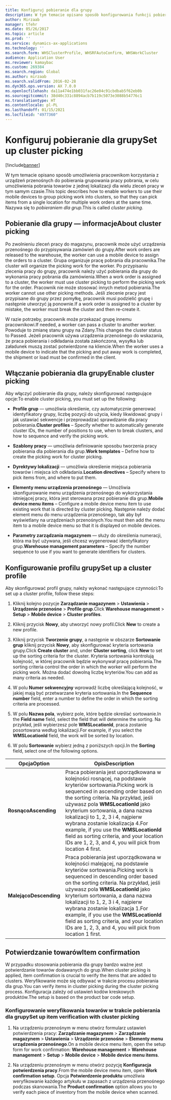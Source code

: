 ```yaml
---
title: Konfiguruj pobieranie dla grupy
description: W tym temacie opisano sposób konfigurowania funkcji pobierania dla grupy oraz stosowania potwierdzania towaru z pobieraniem dla grupy.
author: Mirzaab
manager: tfehr
ms.date: 05/26/2017
ms.topic: article
ms.prod: ''
ms.service: dynamics-ax-applications
ms.technology: ''
ms.search.form: WHSClusterProfile, WHSRFAutoConfirm, WHSWorkCluster
audience: Application User
ms.reviewer: kamaybac
ms.custom: 269384
ms.search.region: Global
ms.author: mirzaab
ms.search.validFrom: 2016-02-28
ms.dyn365.ops.version: AX 7.0.0
ms.openlocfilehash: da11a474e1bb031fac26e04c91cbdbab5f62eb0b
ms.sourcegitcommit: 38d40c331c8894acb7b119c5073e3088b54776c1
ms.translationtype: HT
ms.contentlocale: pl-PL
ms.lasthandoff: 01/15/2021
ms.locfileid: "4977360"
---
```

# <a name="set-up-cluster-picking"></a><span data-ttu-id="7caf1-103">Konfiguruj pobieranie dla grupy</span><span class="sxs-lookup"><span data-stu-id="7caf1-103">Set up cluster picking</span></span>

[!include[banner](../includes/banner.md)]

<span data-ttu-id="7caf1-104">W tym temacie opisano sposób umożliwienia pracownikom korzystania z urządzeń przenośnych do pobierania grupowania pracy pobrania, w celu umożliwienia pobrania towarów z jednej lokalizacji dla wielu zleceń pracy w tym samym czasie.</span><span class="sxs-lookup"><span data-stu-id="7caf1-104">This topic describes how to enable workers to use their mobile devices to group picking work into clusters, so that they can pick items from a single location for multiple work orders at the same time.</span></span> <span data-ttu-id="7caf1-105">Nazywa się to *pobieraniem dla grup*.</span><span class="sxs-lookup"><span data-stu-id="7caf1-105">This is called *cluster picking*.</span></span>

## <a name="about-cluster-picking"></a><span data-ttu-id="7caf1-106">Pobieranie dla grupy — informacje</span><span class="sxs-lookup"><span data-stu-id="7caf1-106">About cluster picking</span></span>

<span data-ttu-id="7caf1-107">Po zwolnieniu zleceń pracy do magazynu, pracownik może użyć urządzenia przenośnego do przypisywania zamówień do grupy.</span><span class="sxs-lookup"><span data-stu-id="7caf1-107">After work orders are released to the warehouse, the worker can use a mobile device to assign the orders to a cluster.</span></span> <span data-ttu-id="7caf1-108">Grupa organizuje pracę pobrania dla pracownika.</span><span class="sxs-lookup"><span data-stu-id="7caf1-108">The cluster will organize the picking work for the worker.</span></span> <span data-ttu-id="7caf1-109">Po przypisaniu zlecenia pracy do grupy, pracownik należy użyć pobierania dla grupy do wykonania pracy pobrania dla zamówienia.</span><span class="sxs-lookup"><span data-stu-id="7caf1-109">When a work order is assigned to a cluster, the worker must use cluster picking to perform the picking work for the order.</span></span> <span data-ttu-id="7caf1-110">Pracownik nie może stosować innych metod pobierania.</span><span class="sxs-lookup"><span data-stu-id="7caf1-110">The worker cannot use other picking methods.</span></span> <span data-ttu-id="7caf1-111">Jeśli zlecenie pracy jest przypisane do grupy przez pomyłkę, pracownik musi podzielić grupę i następnie utworzyć ją ponownie.</span><span class="sxs-lookup"><span data-stu-id="7caf1-111">If a work order is assigned to a cluster by mistake, the worker must break the cluster and then re-create it.</span></span>

<span data-ttu-id="7caf1-112">W razie potrzeby, pracownik może przekazać grupę innemu pracownikowi.</span><span class="sxs-lookup"><span data-stu-id="7caf1-112">If needed, a worker can pass a cluster to another worker.</span></span> <span data-ttu-id="7caf1-113">Powoduje to zmianę stanu grupy na Zdany.</span><span class="sxs-lookup"><span data-stu-id="7caf1-113">This changes the cluster status to Passed.</span></span> <span data-ttu-id="7caf1-114">Jeżeli pracownik używa urządzenia przenośnego do wskazania, że praca pobierania i odkładania została zakończona, wysyłka lub załadunek muszą zostać potwierdzone na kliencie.</span><span class="sxs-lookup"><span data-stu-id="7caf1-114">When the worker uses a mobile device to indicate that the picking and put away work is completed, the shipment or load must be confirmed in the client.</span></span>

## <a name="enable-cluster-picking"></a><span data-ttu-id="7caf1-115">Włączanie pobierania dla grupy</span><span class="sxs-lookup"><span data-stu-id="7caf1-115">Enable cluster picking</span></span>

<span data-ttu-id="7caf1-116">Aby włączyć pobieranie dla grupy, należy skonfigurować następujące opcje:</span><span class="sxs-lookup"><span data-stu-id="7caf1-116">To enable cluster picking, you must set up the following:</span></span>

- <span data-ttu-id="7caf1-117">**Profile grup** — umożliwia określenie, czy automatycznie generować identyfikatory grupy, liczbę pozycji do użycia, kiedy likwidować grupy i jak ustawiać sekwencje i przeprowadzać sprawdzanie dla pracy pobierania.</span><span class="sxs-lookup"><span data-stu-id="7caf1-117">**Cluster profiles** – Specify whether to automatically generate cluster   IDs, the number of positions to use, when to break clusters, and how to   sequence and verify the picking work.</span></span>

- <span data-ttu-id="7caf1-118">**Szablony pracy** — umożliwia definiowanie sposobu tworzenia pracy pobierania dla pobierania dla grup.</span><span class="sxs-lookup"><span data-stu-id="7caf1-118">**Work templates** – Define how to create the picking work for cluster   picking.</span></span>

- <span data-ttu-id="7caf1-119">**Dyrektywy lokalizacji** — umożliwia określenie miejsca pobierania towarów i miejsca ich odkładania.</span><span class="sxs-lookup"><span data-stu-id="7caf1-119">**Location directives** – Specify where to pick items from, and where to put   them.</span></span>

- <span data-ttu-id="7caf1-120">**Elementy menu urządzenia przenośnego** — Umożliwia skonfigurowanie menu urządzenia przenośnego do wykorzystania istniejącej pracy, która jest sterowana przez pobieranie dla grup.</span><span class="sxs-lookup"><span data-stu-id="7caf1-120">**Mobile device menu items** – Configure a mobile device menu item to use existing work that is directed by cluster picking.</span></span> <span data-ttu-id="7caf1-121">Następnie należy dodać element menu do menu urządzenia przenośnego, tak aby był wyświetlany na urządzeniach przenośnych.</span><span class="sxs-lookup"><span data-stu-id="7caf1-121">You must then add the menu item to a mobile device menu so that it is displayed on mobile devices.</span></span>

- <span data-ttu-id="7caf1-122">**Parametry zarządzania magazynem** — służy do określenia numeracji, która ma być używana, jeśli chcesz wygenerować identyfikatory grup.</span><span class="sxs-lookup"><span data-stu-id="7caf1-122">**Warehouse management parameters** – Specify the number sequence to use if   you want to generate identifiers for clusters.</span></span>

## <a name="set-up-a-cluster-profile"></a><span data-ttu-id="7caf1-123">Konfigurowanie profilu grupy</span><span class="sxs-lookup"><span data-stu-id="7caf1-123">Set up a cluster profile</span></span>

<span data-ttu-id="7caf1-124">Aby skonfigurować profil grupy, należy wykonać następujące czynności:</span><span class="sxs-lookup"><span data-stu-id="7caf1-124">To set up a cluster profile, follow these steps:</span></span>

1. <span data-ttu-id="7caf1-125">Kliknij kolejno pozycje **Zarządzanie magazynem** \> **Ustawienia** \> **Urządzenie przenośne** \> **Profile grup**.</span><span class="sxs-lookup"><span data-stu-id="7caf1-125">Click **Warehouse management** \> **Setup** \> **Mobile device** \>  **Cluster profiles**.</span></span>

1. <span data-ttu-id="7caf1-126">Kliknij przycisk **Nowy**, aby utworzyć nowy profil.</span><span class="sxs-lookup"><span data-stu-id="7caf1-126">Click **New** to create a new profile.</span></span>

1. <span data-ttu-id="7caf1-127">Kliknij przycisk **Tworzenie grupy**, a następnie w obszarze **Sortowanie grup** kliknij przycisk **Nowy**, aby skonfigurować kryteria sortowania grupy.</span><span class="sxs-lookup"><span data-stu-id="7caf1-127">Click **Create cluster** and, under **Cluster sorting**, click **New** to set up the sorting criteria for the cluster.</span></span> <span data-ttu-id="7caf1-128">Kryteria sortowania kontrolują kolejność, w której pracownik będzie wykonywał pracę pobierania.</span><span class="sxs-lookup"><span data-stu-id="7caf1-128">The sorting criteria control the order in which the worker will perform the picking work.</span></span> <span data-ttu-id="7caf1-129">Można dodać dowolną liczbę kryteriów.</span><span class="sxs-lookup"><span data-stu-id="7caf1-129">You can add as many criteria as needed.</span></span>

1. <span data-ttu-id="7caf1-130">W polu **Numer sekwencyjny** wprowadź liczbę określającą kolejność, w jakiej mają być przetwarzane kryteria sortowania.</span><span class="sxs-lookup"><span data-stu-id="7caf1-130">In the **Sequence number** field, enter a number to define the order in  which the sorting criteria are processed.</span></span>

1. <span data-ttu-id="7caf1-131">W polu **Nazwa pola**, wybierz pole, które będzie określać sortowanie.</span><span class="sxs-lookup"><span data-stu-id="7caf1-131">In the **Field name** field, select the field that will determine the sorting.</span></span> <span data-ttu-id="7caf1-132">Na przykład, jeśli wybierzesz pole **WMSLocationId**, praca zostanie posortowana według lokalizacji.</span><span class="sxs-lookup"><span data-stu-id="7caf1-132">For example, if you select the **WMSLocationId** field, the work will be sorted by location.</span></span>

1. <span data-ttu-id="7caf1-133">W polu **Sortowanie** wybierz jedną z poniższych opcji.</span><span class="sxs-lookup"><span data-stu-id="7caf1-133">In the **Sorting** field, select one of the following options.</span></span>

| <span data-ttu-id="7caf1-134">**Opcja**</span><span class="sxs-lookup"><span data-stu-id="7caf1-134">**Option**</span></span>     | <span data-ttu-id="7caf1-135">**Opis**</span><span class="sxs-lookup"><span data-stu-id="7caf1-135">**Description**</span></span>                                                                                                                                                                                                                    |
|----------------|------------------------------------------------------------------------------------------------------------------------------------------------------------------------------------------------------------------------------------|
| <span data-ttu-id="7caf1-136">**Rosnąco**</span><span class="sxs-lookup"><span data-stu-id="7caf1-136">**Ascending**</span></span>  | <span data-ttu-id="7caf1-137">Praca pobierania jest uporządkowana w kolejności rosnącej, na podstawie kryteriów sortowania.</span><span class="sxs-lookup"><span data-stu-id="7caf1-137">Picking work is sequenced in ascending order based on the sorting criteria.</span></span> <span data-ttu-id="7caf1-138">Na przykład, jeśli używasz pola **WMSLocationId** jako kryterium sortowania, a dana nazwa lokalizacji to 1, 2, 3 i 4, najpierw wybrana zostanie lokalizacja 4.</span><span class="sxs-lookup"><span data-stu-id="7caf1-138">For example, if you use the **WMSLocationId** field as sorting criteria, and your location IDs are 1, 2, 3, and 4, you will pick from location 4 first.</span></span> |
| <span data-ttu-id="7caf1-139">**Malejąco**</span><span class="sxs-lookup"><span data-stu-id="7caf1-139">**Descending**</span></span> | <span data-ttu-id="7caf1-140">Praca pobierania jest uporządkowana w kolejności malejącej, na podstawie kryteriów sortowania.</span><span class="sxs-lookup"><span data-stu-id="7caf1-140">Picking work is sequenced in descending order based on the sorting criteria.</span></span> <span data-ttu-id="7caf1-141">Na przykład, jeśli używasz pola **WMSLocationId** jako kryterium sortowania, a dana nazwa lokalizacji to 1, 2, 3 i 4, najpierw wybrana zostanie lokalizacja 1.</span><span class="sxs-lookup"><span data-stu-id="7caf1-141">For example, if you use the **WMSLocationId** field as sorting criteria, and your location IDs are 1, 2, 3, and 4, you will pick from location 1 first.</span></span> |

## <a name="item-confirmation"></a><span data-ttu-id="7caf1-142">Potwierdzanie towarów</span><span class="sxs-lookup"><span data-stu-id="7caf1-142">Item confirmation</span></span>

<span data-ttu-id="7caf1-143">W przypadku stosowania pobierania dla grupy bardzo ważne jest potwierdzanie towarów dodawanych do grup.</span><span class="sxs-lookup"><span data-stu-id="7caf1-143">When cluster picking is applied, item confirmation is crucial to verify the items that are added to clusters.</span></span> <span data-ttu-id="7caf1-144">Weryfikowanie może się odbywać w trakcie procesu pobierania dla grup.</span><span class="sxs-lookup"><span data-stu-id="7caf1-144">You can verify items in cluster picking during the cluster picking process.</span></span> <span data-ttu-id="7caf1-145">Konfiguracja zależy od ustawień kodów kreskowych produktów.</span><span class="sxs-lookup"><span data-stu-id="7caf1-145">The setup is based on the product bar code setup.</span></span>

### <a name="set-up-item-verification-with-cluster-picking"></a><span data-ttu-id="7caf1-146">Konfigurowanie weryfikowania towarów w trakcie pobierania dla grupy</span><span class="sxs-lookup"><span data-stu-id="7caf1-146">Set up item verification with cluster picking</span></span>

1. <span data-ttu-id="7caf1-147">Na urządzeniu przenośnym w menu otwórz formularz ustawień potwierdzenia pracy: **Zarządzanie magazynem** \> **Zarządzanie magazynem** \> **Ustawienia** \> **Urządzenie przenośne** \> **Elementy menu urządzenia przenośnego**.</span><span class="sxs-lookup"><span data-stu-id="7caf1-147">On a mobile device menu item, open the setup form for work confirmation:  **Warehouse management** \> **Warehouse management** \> **Setup** \>  **Mobile device** \> **Mobile device menu items**.</span></span>

1. <span data-ttu-id="7caf1-148">Na urządzeniu przenośnym w menu otwórz pozycję **Konfiguracja potwierdzenia pracy**.</span><span class="sxs-lookup"><span data-stu-id="7caf1-148">From the mobile device menu item, open **Work confirmation setup**.</span></span> <span data-ttu-id="7caf1-149">Opcja **Potwierdzenie produktu** umożliwia weryfikowanie każdego artykułu w zapasach z urządzenia przenośnego podczas skanowania.</span><span class="sxs-lookup"><span data-stu-id="7caf1-149">The **Product confirmation** option allows you to verify each piece of inventory from the mobile device when scanned.</span></span>
